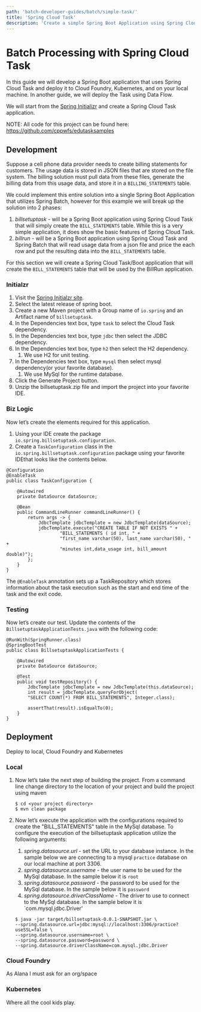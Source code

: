```yaml
---
path: 'batch-developer-guides/batch/simple-task/'
title: 'Spring Cloud Task'
description: 'Create a simple Spring Boot Application using Spring Cloud Task'
---
```


# Batch Processing with Spring Cloud Task

In this guide we will develop a Spring Boot application that uses Spring Cloud Task and deploy it to Cloud Foundry, Kubernetes, and on your local machine. In another guide, we will deploy the Task using Data Flow.

We will start from the [Spring Initializr](https://start.spring.io/) and create a Spring Cloud Task application.

NOTE: All code for this project can be found here: https://github.com/cppwfs/edutasksamples

## Development

Suppose a cell phone data provider needs to create billing statements for customers. The usage data is stored in JSON files that are stored on the file system. The billing solution must pull data from these files, generate the billing data from this usage data, and store it in a `BILLING_STATEMENTS` table.

We could implement this entire solution into a single Spring Boot Application that utilizes Spring Batch, however for this example we will break up the solution into 2 phases:

1. _billsetuptask_ - will be a Spring Boot application using Spring Cloud Task that will simply create the `BILL_STATEMENTS` table. While this is a very simple application, it does show the basic features of Spring Cloud Task.
1. _billrun_ - will be a Spring Boot application using Spring Cloud Task and Spring Batch that will read usage data from a json file and price the each row and put the resulting data into the `BILL_STATEMENTS` table.

For this section we will create a Spring Cloud Task/Boot application that will create the `BILL_STATEMENTS` table that will be used by the BillRun application.

### Initialzr

1. Visit the [Spring Initialzr site](https://start.spring.io/).
1. Select the latest release of spring boot.
1. Create a new Maven project with a Group name of `io.spring` and an Artifact name of `billsetuptask`.
1. In the Dependencies text box, type `task` to select the Cloud Task dependency.
1. In the Dependencies text box, type `jdbc` then select the JDBC dependency.
1. In the Dependencies text box, type `h2` then select the H2 dependency.
   1. We use H2 for unit testing.
1. In the Dependencies text box, type `mysql` then select mysql dependency(or your favorite database).
   1. We use MySql for the runtime database.
1. Click the Generate Project button.
1. Unzip the billsetuptask.zip file and import the project into your favorite IDE.

### Biz Logic

Now let’s create the elements required for this application.

1.  Using your IDE create the package `io.spring.billsetuptask.configuration`.
1.  Create a `TaskConfiguration` class in the `io.spring.billsetuptask.configuration` package using your favorite IDEthat looks like the contents below.

```
@Configuration
@EnableTask
public class TaskConfiguration {

    @Autowired
    private DataSource dataSource;

    @Bean
    public CommandLineRunner commandLineRunner() {
        return args -> {
            JdbcTemplate jdbcTemplate = new JdbcTemplate(dataSource);
            jdbcTemplate.execute("CREATE TABLE IF NOT EXISTS " +
                    "BILL_STATEMENTS ( id int, " +
                    "first_name varchar(50), last_name varchar(50), " +
                    "minutes int,data_usage int, bill_amount double)");
        };
    }
}
```

The `@EnableTask` annotation sets up a TaskRepository which stores information about the task execution such as the start and end time of the task and the exit code.

### Testing

Now let’s create our test. Update the contents of the `BillsetuptaskApplicationTests.java` with the following code:

```
@RunWith(SpringRunner.class)
@SpringBootTest
public class BillsetuptaskApplicationTests {

	@Autowired
	private DataSource dataSource;

	@Test
	public void testRepository() {
		JdbcTemplate jdbcTemplate = new JdbcTemplate(this.dataSource);
		int result = jdbcTemplate.queryForObject(
		"SELECT COUNT(*) FROM BILL_STATEMENTS", Integer.class);

		assertThat(result).isEqualTo(0);
	}
}
```

## Deployment

Deploy to local, Cloud Foundry and Kubernetes

### Local

1. Now let’s take the next step of building the project.
   From a command line change directory to the location of your project and build the project using maven

   ```
   $ cd <your project directory>
   $ mvn clean package
   ```

1. Now let’s execute the application with the configurations required to create the "BILL_STATEMENTS" table in the MySql database.
   To configure the execution of the billsetuptask application utilize the following arguments:

   1. _spring.datasource.url_ - set the URL to your database instance. In the sample below we are connecting to a mysql `practice` database on our local machine at port 3306.
   1. _spring.datasource.username_ - the user name to be used for the MySql database. In the sample below it is `root`
   1. _spring.datasource.password_ - the password to be used for the MySql database. In the sample below it is `password`
   1. _spring.datasource.driverClassName_ - The driver to use to connect to the MySql database. In the sample below it is `com.mysql.jdbc.Driver'

   ```
   $ java -jar target/billsetuptask-0.0.1-SNAPSHOT.jar \
   --spring.datasource.url=jdbc:mysql://localhost:3306/practice?useSSL=false \
   --spring.datasource.username=root \
   --spring.datasource.password=password \
   --spring.datasource.driverClassName=com.mysql.jdbc.Driver
   ```

### Cloud Foundry

As Alana I must ask for an org/space

### Kubernetes

Where all the cool kids play.
